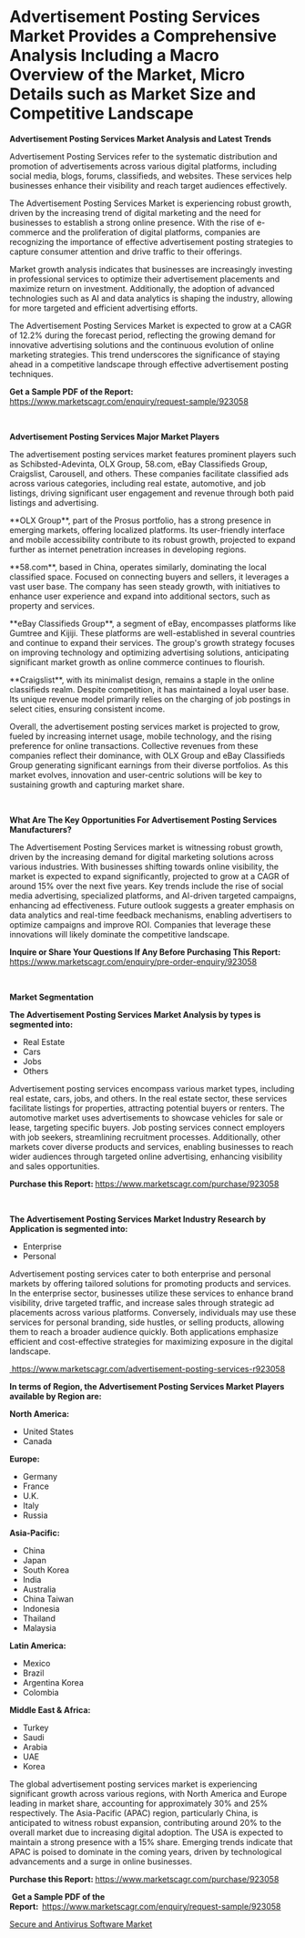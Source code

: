 <p><h1>Advertisement Posting Services Market Provides a Comprehensive Analysis Including a Macro Overview of the Market, Micro Details such as Market Size and Competitive Landscape</h1></p><p><strong>Advertisement Posting Services Market Analysis and Latest Trends</strong></p>
<p><p>Advertisement Posting Services refer to the systematic distribution and promotion of advertisements across various digital platforms, including social media, blogs, forums, classifieds, and websites. These services help businesses enhance their visibility and reach target audiences effectively.</p><p>The Advertisement Posting Services Market is experiencing robust growth, driven by the increasing trend of digital marketing and the need for businesses to establish a strong online presence. With the rise of e-commerce and the proliferation of digital platforms, companies are recognizing the importance of effective advertisement posting strategies to capture consumer attention and drive traffic to their offerings.</p><p>Market growth analysis indicates that businesses are increasingly investing in professional services to optimize their advertisement placements and maximize return on investment. Additionally, the adoption of advanced technologies such as AI and data analytics is shaping the industry, allowing for more targeted and efficient advertising efforts.</p><p>The Advertisement Posting Services Market is expected to grow at a CAGR of 12.2% during the forecast period, reflecting the growing demand for innovative advertising solutions and the continuous evolution of online marketing strategies. This trend underscores the significance of staying ahead in a competitive landscape through effective advertisement posting techniques.</p></p>
<p><strong>Get a Sample PDF of the Report:&nbsp;</strong> <a href="https://www.marketscagr.com/enquiry/request-sample/923058?utm_campaign=2565&utm_medium=2&utm_source=Github&utm_content=ia&utm_term=07032025&utm_id=advertisement-posting-services">https://www.marketscagr.com/enquiry/request-sample/923058</a></p>
<p>&nbsp;</p>
<p><strong>Advertisement Posting Services Major Market Players</strong></p>
<p><p>The advertisement posting services market features prominent players such as Schibsted-Adevinta, OLX Group, 58.com, eBay Classifieds Group, Craigslist, Carousell, and others. These companies facilitate classified ads across various categories, including real estate, automotive, and job listings, driving significant user engagement and revenue through both paid listings and advertising.</p><p>**OLX Group**, part of the Prosus portfolio, has a strong presence in emerging markets, offering localized platforms. Its user-friendly interface and mobile accessibility contribute to its robust growth, projected to expand further as internet penetration increases in developing regions. </p><p>**58.com**, based in China, operates similarly, dominating the local classified space. Focused on connecting buyers and sellers, it leverages a vast user base. The company has seen steady growth, with initiatives to enhance user experience and expand into additional sectors, such as property and services.</p><p>**eBay Classifieds Group**, a segment of eBay, encompasses platforms like Gumtree and Kijiji. These platforms are well-established in several countries and continue to expand their services. The group's growth strategy focuses on improving technology and optimizing advertising solutions, anticipating significant market growth as online commerce continues to flourish.</p><p>**Craigslist**, with its minimalist design, remains a staple in the online classifieds realm. Despite competition, it has maintained a loyal user base. Its unique revenue model primarily relies on the charging of job postings in select cities, ensuring consistent income.</p><p>Overall, the advertisement posting services market is projected to grow, fueled by increasing internet usage, mobile technology, and the rising preference for online transactions. Collective revenues from these companies reflect their dominance, with OLX Group and eBay Classifieds Group generating significant earnings from their diverse portfolios. As this market evolves, innovation and user-centric solutions will be key to sustaining growth and capturing market share.</p></p>
<p>&nbsp;</p>
<p><strong>What Are The Key Opportunities For Advertisement Posting Services Manufacturers?</strong></p>
<p><p>The Advertisement Posting Services market is witnessing robust growth, driven by the increasing demand for digital marketing solutions across various industries. With businesses shifting towards online visibility, the market is expected to expand significantly, projected to grow at a CAGR of around 15% over the next five years. Key trends include the rise of social media advertising, specialized platforms, and AI-driven targeted campaigns, enhancing ad effectiveness. Future outlook suggests a greater emphasis on data analytics and real-time feedback mechanisms, enabling advertisers to optimize campaigns and improve ROI. Companies that leverage these innovations will likely dominate the competitive landscape.</p></p>
<p><strong>Inquire or Share Your Questions If Any Before Purchasing This Report:</strong> <a href="https://www.marketscagr.com/enquiry/pre-order-enquiry/923058?utm_campaign=2565&utm_medium=2&utm_source=Github&utm_content=ia&utm_term=07032025&utm_id=advertisement-posting-services">https://www.marketscagr.com/enquiry/pre-order-enquiry/923058</a></p>
<p>&nbsp;</p>
<p><strong>Market Segmentation</strong></p>
<p><strong>The Advertisement Posting Services Market Analysis by types is segmented into:</strong></p>
<p><ul><li>Real Estate</li><li>Cars</li><li>Jobs</li><li>Others</li></ul></p>
<p><p>Advertisement posting services encompass various market types, including real estate, cars, jobs, and others. In the real estate sector, these services facilitate listings for properties, attracting potential buyers or renters. The automotive market uses advertisements to showcase vehicles for sale or lease, targeting specific buyers. Job posting services connect employers with job seekers, streamlining recruitment processes. Additionally, other markets cover diverse products and services, enabling businesses to reach wider audiences through targeted online advertising, enhancing visibility and sales opportunities.</p></p>
<p><strong>Purchase this Report:&nbsp;</strong><a href="https://www.marketscagr.com/purchase/923058?utm_campaign=2565&utm_medium=2&utm_source=Github&utm_content=ia&utm_term=07032025&utm_id=advertisement-posting-services">https://www.marketscagr.com/purchase/923058</a></p>
<p>&nbsp;</p>
<p><strong>The Advertisement Posting Services Market Industry Research by Application is segmented into:</strong></p>
<p><ul><li>Enterprise</li><li>Personal</li></ul></p>
<p><p>Advertisement posting services cater to both enterprise and personal markets by offering tailored solutions for promoting products and services. In the enterprise sector, businesses utilize these services to enhance brand visibility, drive targeted traffic, and increase sales through strategic ad placements across various platforms. Conversely, individuals may use these services for personal branding, side hustles, or selling products, allowing them to reach a broader audience quickly. Both applications emphasize efficient and cost-effective strategies for maximizing exposure in the digital landscape.</p></p>
<p><a href="https://www.marketscagr.com/advertisement-posting-services-r923058?utm_campaign=2565&utm_medium=2&utm_source=Github&utm_content=ia&utm_term=07032025&utm_id=advertisement-posting-services">&nbsp;https://www.marketscagr.com/advertisement-posting-services-r923058</a></p>
<p><strong>In terms of Region, the Advertisement Posting Services Market Players available by Region are:</strong></p>
<p>
    <p> <strong> North America: </strong>
        <ul>
            <li>United States</li>
            <li>Canada</li>
        </ul>
        </p> 
    <p> <strong> Europe: </strong>
        <ul>
            <li>Germany</li>
            <li>France</li>
            <li>U.K.</li>
            <li>Italy</li>
            <li>Russia</li>
        </ul>
        </p> 
    <p> <strong> Asia-Pacific: </strong>
        <ul>
            <li>China</li>
            <li>Japan</li>
            <li>South Korea</li>
            <li>India</li>
            <li>Australia</li>
            <li>China Taiwan</li>
            <li>Indonesia</li>
            <li>Thailand</li>
            <li>Malaysia</li>
        </ul>
        </p> 
    <p> <strong> Latin America: </strong>
        <ul>
            <li>Mexico</li>
            <li>Brazil</li>
            <li>Argentina Korea</li>
            <li>Colombia</li>
        </ul>
        </p> 
    <p> <strong> Middle East & Africa: </strong>
        <ul>
            <li>Turkey</li>
            <li>Saudi</li>
            <li>Arabia</li>
            <li>UAE</li>
            <li>Korea</li>
        </ul>
    </p>
    </p>
<p><p>The global advertisement posting services market is experiencing significant growth across various regions, with North America and Europe leading in market share, accounting for approximately 30% and 25% respectively. The Asia-Pacific (APAC) region, particularly China, is anticipated to witness robust expansion, contributing around 20% to the overall market due to increasing digital adoption. The USA is expected to maintain a strong presence with a 15% share. Emerging trends indicate that APAC is poised to dominate in the coming years, driven by technological advancements and a surge in online businesses.</p></p>
<p><strong>Purchase this Report: </strong><a href="https://www.marketscagr.com/purchase/923058?utm_campaign=2565&utm_medium=2&utm_source=Github&utm_content=ia&utm_term=07032025&utm_id=advertisement-posting-services">https://www.marketscagr.com/purchase/923058</a></p>
<p>&nbsp;<strong>Get a Sample PDF of the Report:&nbsp;&nbsp;</strong><a href="https://www.marketscagr.com/enquiry/request-sample/923058?utm_campaign=2565&utm_medium=2&utm_source=Github&utm_content=ia&utm_term=07032025&utm_id=advertisement-posting-services">https://www.marketscagr.com/enquiry/request-sample/923058</a></p>
<p><strong></strong></p>
<p><p><a href="https://github.com/shirleenfraker87/Market-Research-Report-List-1/blob/main/secure-and-antivirus-software-market.md?utm_campaign=2565&utm_medium=2&utm_source=Github&utm_content=ia&utm_term=07032025&utm_id=advertisement-posting-services">Secure and Antivirus Software Market</a></p></p>